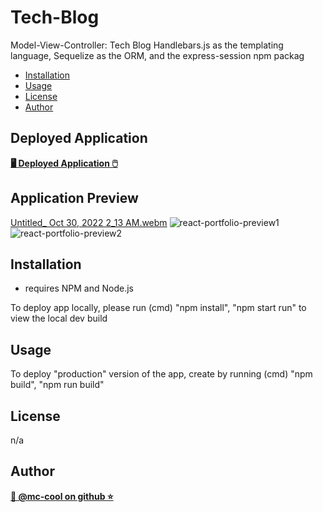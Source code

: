 # Tech-Blog
Model-View-Controller: Tech Blog
Handlebars.js as the templating language, Sequelize as the ORM, and the express-session npm packag

- [Installation](#installation)
- [Usage](#usage)
- [License](#license)
- [Author](#author)

## Deployed Application
**[🖥️ Deployed Application 🖱️](https://react-portfolio-mccool.herokuapp.com/)**


## Application Preview
[Untitled_ Oct 30, 2022 2_13 AM.webm](https://user-images.githubusercontent.com/101916187/198863652-567ecd61-fbba-47b6-adf2-feccbc486b33.webm)
![react-portfolio-preview1](https://user-images.githubusercontent.com/101916187/198863707-9642d12f-daa2-4e4d-829d-c321978447a8.png)
![react-portfolio-preview2](https://user-images.githubusercontent.com/101916187/198863712-452753c6-8d5a-4db1-95c7-94e4ddf89d12.png)

## Installation
* requires NPM and Node.js

To deploy app locally, please run (cmd) "npm install", "npm start run" to view the local dev build

## Usage
To deploy "production" version of the app, create by running (cmd) "npm build", "npm run build"

## License
n/a

## Author
**[🐉 @mc-cool on github ⭐](https://github.com/m-ccool)**
